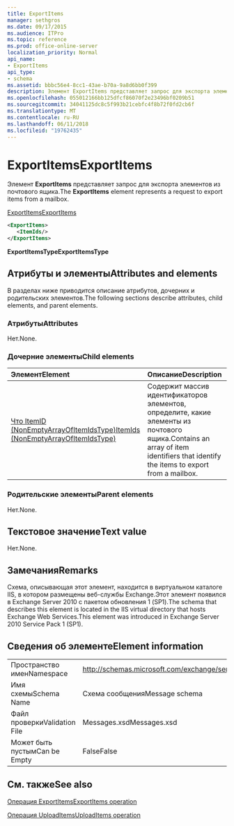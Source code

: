 ```yaml
---
title: ExportItems
manager: sethgros
ms.date: 09/17/2015
ms.audience: ITPro
ms.topic: reference
ms.prod: office-online-server
localization_priority: Normal
api_name:
- ExportItems
api_type:
- schema
ms.assetid: bbbc56e4-8cc1-43ae-b70a-9a8d6bb0f399
description: Элемент ExportItems представляет запрос для экспорта элементов из почтового ящика.
ms.openlocfilehash: 055012166bb125dfcf86070f2e23496bf0209b51
ms.sourcegitcommit: 34041125dc8c5f993b21cebfc4f8b72f0fd2cb6f
ms.translationtype: MT
ms.contentlocale: ru-RU
ms.lasthandoff: 06/11/2018
ms.locfileid: "19762435"
---
```

# <a name="exportitems"></a><span data-ttu-id="be3ab-103">ExportItems</span><span class="sxs-lookup"><span data-stu-id="be3ab-103">ExportItems</span></span>

<span data-ttu-id="be3ab-104">Элемент **ExportItems** представляет запрос для экспорта элементов из почтового ящика.</span><span class="sxs-lookup"><span data-stu-id="be3ab-104">The **ExportItems** element represents a request to export items from a mailbox.</span></span> 
  
[<span data-ttu-id="be3ab-105">ExportItems</span><span class="sxs-lookup"><span data-stu-id="be3ab-105">ExportItems</span></span>](exportitems.md)
  
```XML
<ExportItems>
   <ItemIds/>
</ExportItems>
```

 <span data-ttu-id="be3ab-106">**ExportItemsType**</span><span class="sxs-lookup"><span data-stu-id="be3ab-106">**ExportItemsType**</span></span>
## <a name="attributes-and-elements"></a><span data-ttu-id="be3ab-107">Атрибуты и элементы</span><span class="sxs-lookup"><span data-stu-id="be3ab-107">Attributes and elements</span></span>

<span data-ttu-id="be3ab-108">В разделах ниже приводится описание атрибутов, дочерних и родительских элементов.</span><span class="sxs-lookup"><span data-stu-id="be3ab-108">The following sections describe attributes, child elements, and parent elements.</span></span>
  
### <a name="attributes"></a><span data-ttu-id="be3ab-109">Атрибуты</span><span class="sxs-lookup"><span data-stu-id="be3ab-109">Attributes</span></span>

<span data-ttu-id="be3ab-110">Нет.</span><span class="sxs-lookup"><span data-stu-id="be3ab-110">None.</span></span>
  
### <a name="child-elements"></a><span data-ttu-id="be3ab-111">Дочерние элементы</span><span class="sxs-lookup"><span data-stu-id="be3ab-111">Child elements</span></span>

|<span data-ttu-id="be3ab-112">**Элемент**</span><span class="sxs-lookup"><span data-stu-id="be3ab-112">**Element**</span></span>|<span data-ttu-id="be3ab-113">**Описание**</span><span class="sxs-lookup"><span data-stu-id="be3ab-113">**Description**</span></span>|
|:-----|:-----|
|[<span data-ttu-id="be3ab-114">Что ItemID (NonEmptyArrayOfItemIdsType)</span><span class="sxs-lookup"><span data-stu-id="be3ab-114">ItemIds (NonEmptyArrayOfItemIdsType)</span></span>](itemids-nonemptyarrayofitemidstype.md) <br/> |<span data-ttu-id="be3ab-115">Содержит массив идентификаторов элементов, определите, какие элементы из почтового ящика.</span><span class="sxs-lookup"><span data-stu-id="be3ab-115">Contains an array of item identifiers that identify the items to export from a mailbox.</span></span>  <br/> |
   
### <a name="parent-elements"></a><span data-ttu-id="be3ab-116">Родительские элементы</span><span class="sxs-lookup"><span data-stu-id="be3ab-116">Parent elements</span></span>

<span data-ttu-id="be3ab-117">Нет.</span><span class="sxs-lookup"><span data-stu-id="be3ab-117">None.</span></span>
  
## <a name="text-value"></a><span data-ttu-id="be3ab-118">Текстовое значение</span><span class="sxs-lookup"><span data-stu-id="be3ab-118">Text value</span></span>

<span data-ttu-id="be3ab-119">Нет.</span><span class="sxs-lookup"><span data-stu-id="be3ab-119">None.</span></span>
  
## <a name="remarks"></a><span data-ttu-id="be3ab-120">Замечания</span><span class="sxs-lookup"><span data-stu-id="be3ab-120">Remarks</span></span>

<span data-ttu-id="be3ab-121">Схема, описывающая этот элемент, находится в виртуальном каталоге IIS, в котором размещены веб-службы Exchange.Этот элемент появился в Exchange Server 2010 с пакетом обновления 1 (SP1).</span><span class="sxs-lookup"><span data-stu-id="be3ab-121">The schema that describes this element is located in the IIS virtual directory that hosts Exchange Web Services.This element was introduced in Exchange Server 2010 Service Pack 1 (SP1).</span></span>
  
## <a name="element-information"></a><span data-ttu-id="be3ab-122">Сведения об элементе</span><span class="sxs-lookup"><span data-stu-id="be3ab-122">Element information</span></span>

|||
|:-----|:-----|
|<span data-ttu-id="be3ab-123">Пространство имен</span><span class="sxs-lookup"><span data-stu-id="be3ab-123">Namespace</span></span>  <br/> |http://schemas.microsoft.com/exchange/services/2006/messages  <br/> |
|<span data-ttu-id="be3ab-124">Имя схемы</span><span class="sxs-lookup"><span data-stu-id="be3ab-124">Schema Name</span></span>  <br/> |<span data-ttu-id="be3ab-125">Схема сообщения</span><span class="sxs-lookup"><span data-stu-id="be3ab-125">Message schema</span></span>  <br/> |
|<span data-ttu-id="be3ab-126">Файл проверки</span><span class="sxs-lookup"><span data-stu-id="be3ab-126">Validation File</span></span>  <br/> |<span data-ttu-id="be3ab-127">Messages.xsd</span><span class="sxs-lookup"><span data-stu-id="be3ab-127">Messages.xsd</span></span>  <br/> |
|<span data-ttu-id="be3ab-128">Может быть пустым</span><span class="sxs-lookup"><span data-stu-id="be3ab-128">Can be Empty</span></span>  <br/> |<span data-ttu-id="be3ab-129">False</span><span class="sxs-lookup"><span data-stu-id="be3ab-129">False</span></span>  <br/> |
   
## <a name="see-also"></a><span data-ttu-id="be3ab-130">См. также</span><span class="sxs-lookup"><span data-stu-id="be3ab-130">See also</span></span>



[<span data-ttu-id="be3ab-131">Операция ExportItems</span><span class="sxs-lookup"><span data-stu-id="be3ab-131">ExportItems operation</span></span>](exportitems-operation.md)
  
[<span data-ttu-id="be3ab-132">Операция UploadItems</span><span class="sxs-lookup"><span data-stu-id="be3ab-132">UploadItems operation</span></span>](uploaditems-operation.md)

